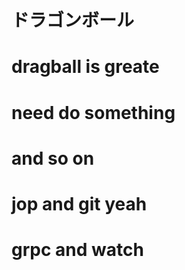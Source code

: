 # ドラゴンボール
# dragball is greate 
# need do something
# and so on
# jop and git yeah
# grpc and watch
